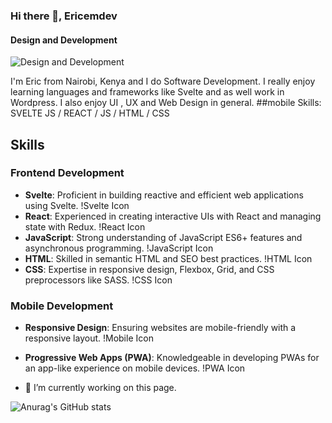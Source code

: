 
### Hi there 👋,  Ericemdev
#### Design and Development
![Design and Development](https://arturssmirnovs.github.io/github-profile-readme-generator/images/banner.png)

I'm Eric from Nairobi, Kenya  and I do Software Development. I really enjoy learning languages and frameworks like Svelte and as well work in Wordpress. I also enjoy UI , UX and Web Design in general. 
##mobile
Skills: SVELTE JS / REACT / JS / HTML / CSS
## Skills

### Frontend Development
- **Svelte**: Proficient in building reactive and efficient web applications using Svelte. !Svelte Icon
- **React**: Experienced in creating interactive UIs with React and managing state with Redux. !React Icon
- **JavaScript**: Strong understanding of JavaScript ES6+ features and asynchronous programming. !JavaScript Icon
- **HTML**: Skilled in semantic HTML and SEO best practices. !HTML Icon
- **CSS**: Expertise in responsive design, Flexbox, Grid, and CSS preprocessors like SASS. !CSS Icon

### Mobile Development
- **Responsive Design**: Ensuring websites are mobile-friendly with a responsive layout. !Mobile Icon
- **Progressive Web Apps (PWA)**: Knowledgeable in developing PWAs for an app-like experience on mobile devices. !PWA Icon


- 🔭 I’m currently working on this page. 






![Anurag's GitHub stats](https://github-readme-stats.vercel.app/api?username=ericemdev&show=reviews,discussions_started,discussions_answered,prs_merged,prs_merged_percentage)

